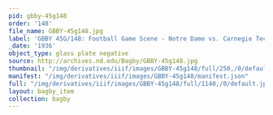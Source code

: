 ```yaml
---
pid: gbby-45g148
order: '148'
file_name: GBBY-45g148.jpg
label: 'GBBY 45G/148: Football Game Scene - Notre Dame vs. Carnegie Tech - 1936'
_date: '1936'
object_type: glass plate negative
source: http://archives.nd.edu/Bagby/GBBY-45g148.jpg
thumbnail: "/img/derivatives/iiif/images/GBBY-45g148/full/250,/0/default.jpg"
manifest: "/img/derivatives/iiif/images/GBBY-45g148/manifest.json"
full: "/img/derivatives/iiif/images/GBBY-45g148/full/1140,/0/default.jpg"
layout: bagby_item
collection: bagby
---
```

